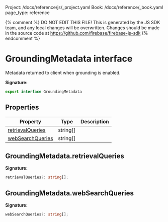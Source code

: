 Project: /docs/reference/js/_project.yaml
Book: /docs/reference/_book.yaml
page_type: reference

{% comment %}
DO NOT EDIT THIS FILE!
This is generated by the JS SDK team, and any local changes will be
overwritten. Changes should be made in the source code at
https://github.com/firebase/firebase-js-sdk
{% endcomment %}

# GroundingMetadata interface
Metadata returned to client when grounding is enabled.

<b>Signature:</b>

```typescript
export interface GroundingMetadata 
```

## Properties

|  Property | Type | Description |
|  --- | --- | --- |
|  [retrievalQueries](./ai.groundingmetadata.md#groundingmetadataretrievalqueries) | string\[\] |  |
|  [webSearchQueries](./ai.groundingmetadata.md#groundingmetadatawebsearchqueries) | string\[\] |  |

## GroundingMetadata.retrievalQueries

<b>Signature:</b>

```typescript
retrievalQueries?: string[];
```

## GroundingMetadata.webSearchQueries

<b>Signature:</b>

```typescript
webSearchQueries?: string[];
```
